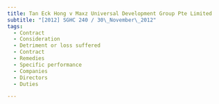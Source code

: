 ```yaml
---
title: Tan Eck Hong v Maxz Universal Development Group Pte Limited
subtitle: "[2012] SGHC 240 / 30\_November\_2012"
tags:
  - Contract
  - Consideration
  - Detriment or loss suffered
  - Contract
  - Remedies
  - Specific performance
  - Companies
  - Directors
  - Duties

---
```


